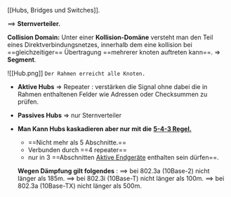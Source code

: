 [[Hubs, Bridges und Switches]].

 ==> **Sternverteiler.**

**Collision Domain:**
Unter einer **Kollision-Domäne** versteht man den Teil eines Direktverbindungsnetzes, innerhalb dem eine kollision bei ==gleichzeitiger== Übertragung ==mehrerer knoten auftreten kann==. => **Segment**.

![[Hub.png]]
`Der Rahmen erreicht alle Knoten.`
* **Aktive Hubs** => Repeater : verstärken die Signal ohne dabei die in Rahmen enthaltenen Felder wie Adressen oder Checksummen zu prüfen.
* **Passives Hubs** => nur Sternverteiler
* **Man Kann Hubs kaskadieren aber nur mit die** **<u>5-4-3 Regel.</u>**
	* ==Nicht mehr als 5 Abschnitte.==
	* Verbunden durch ==4 repeater==
	* nur in 3 ==Abschnitten <u>Aktive Endgeräte</u> enthalten sein dürfen==.
	
	**Wegen Dämpfung gilt folgendes** : 
	==> bei 802.3a (10Base-2) nicht länger als 185m. 
	==> bei 802.3i (10Base-T) nicht länger als 100m. 
	==> bei 802.3a (10Base-TX) nicht länger als 500m. 
	